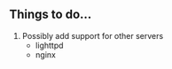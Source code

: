 Things to do...
---------------

1. Possibly add support for other servers
    - lighttpd
    - nginx
